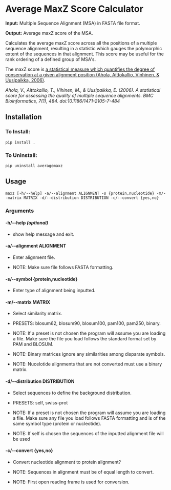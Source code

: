 # Average MaxZ Score Calculator
**Input:** Multiple Sequence Alignment (MSA) in FASTA file format.

**Output:** Average maxZ score of the MSA.

Calculates the average maxZ score across all the positions of a multiple sequence alignment, resulting in a statistic which gauges the polymorphic extent of the sequences in that alignment. This score may be useful for the rank ordering of a defined group of MSA's. 

The maxZ score is [a statistical measure which quantifies the degree of conservation at a given alignment position (Ahola, Aittokallio, Vinhinen, & Uusipaikka, 2006)](https://bmcbioinformatics.biomedcentral.com/articles/10.1186/1471-2105-7-484).

*Ahola, V., Aittokallio, T., Vihinen, M., & Uusipaikka, E. (2006). A statistical score for assessing the quality of multiple sequence alignments. BMC Bioinformatics, 7(1), 484. doi:10.1186/1471-2105-7-484*

## Installation
### To Install: 
```pip install .```

### To Uninstall: 
```pip uninstall averagemaxz```

## Usage
```
maxz [-h/--help] -a/--alignment ALIGNMENT -s {protein,nucleotide} -m/--matrix MATRIX -d/--distribution DISTRIBUTION -c/--convert {yes,no}
```

### Arguments
#### -h/--help *(optional)*
- show help message and exit.

#### -a/--alignment ALIGNMENT
- Enter alignment file.

- NOTE: Make sure file follows FASTA formatting.

#### -s/--symbol {protein,nucleotide}
- Enter type of alignment being inputted.

#### -m/--matrix MATRIX
- Select similarity matrix.

- PRESETS: blosum62, blosum90, blosum100, pam100, pam250, binary.

- NOTE: If a preset is not chosen the program will assume you are loading a file. Make sure the file you load follows the standard format set by PAM and BLOSUM.

- NOTE: Binary matrices ignore any similarities among disparate symbols.

- NOTE: Nucelotide alignments that are not converted must use a binary matrix.

#### -d/--distribution DISTRIBUTION
- Select sequences to define the background distribution.

- PRESETS: self, swiss-prot

- NOTE: If a preset is not chosen the program will assume you are loading a file. Make sure any file you load follows FASTA formatting and is of the same symbol type (protein or nucleotide).

- NOTE: If self is chosen the sequences of the inputted alignment file will be used

#### -c/--convert {yes,no}
- Convert nucleotide alignment to protein alignment?

- NOTE: Sequences in alignment must be of equal length to convert.

- NOTE: First open reading frame is used for conversion.
